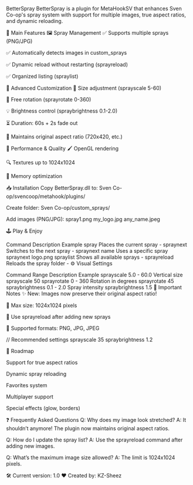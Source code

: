 BetterSpray
BetterSpray is a plugin for MetaHookSV that enhances Sven Co-op's spray system with support for multiple images, true aspect ratios, and dynamic reloading.

🌟 Main Features
🖼️ Spray Management
✅ Supports multiple sprays (PNG/JPG)

✅ Automatically detects images in custom_sprays

✅ Dynamic reload without restarting (sprayreload)

✅ Organized listing (spraylist)

🎨 Advanced Customization
🔧 Size adjustment (sprayscale 5-60)

🔄 Free rotation (sprayrotate 0-360)

💡 Brightness control (spraybrightness 0.1-2.0)

⏳ Duration: 60s + 2s fade out

📐 Maintains original aspect ratio (720x420, etc.)

🚀 Performance & Quality
🖌️ OpenGL rendering

🔍 Textures up to 1024x1024

💾 Memory optimization

📥 Installation
Copy BetterSpray.dll to: Sven Co-op/svencoop/metahook/plugins/

Create folder: Sven Co-op/custom_sprays/

Add images (PNG/JPG): spray1.png
my_logo.jpg
any_name.jpeg

🕹️ Play & Enjoy

Command	Description	Example
spray	Places the current spray	-
spraynext	Switches to the next spray	-
spraynext name	Uses a specific spray	spraynext logo.png
spraylist	Shows all available sprays	-
sprayreload	Reloads the spray folder	-
⚙️ Visual Settings

Command	Range	Description	Example
sprayscale	5.0 - 60.0	Vertical size	sprayscale 50
sprayrotate	0 - 360	Rotation in degrees	sprayrotate 45
spraybrightness	0.1 - 2.0	Spray intensity	spraybrightness 1.5
📌 Important Notes
✨ New: Images now preserve their original aspect ratio!

📏 Max size: 1024x1024 pixels

🔄 Use sprayreload after adding new sprays

🎨 Supported formats: PNG, JPG, JPEG

// Recommended settings
sprayscale 35
spraybrightness 1.2

🚀 Roadmap

Support for true aspect ratios

Dynamic spray reloading

Favorites system

Multiplayer support

Special effects (glow, borders)

❓ Frequently Asked Questions
Q: Why does my image look stretched?
A: It shouldn’t anymore! The plugin now maintains original aspect ratios.

Q: How do I update the spray list?
A: Use the sprayreload command after adding new images.

Q: What’s the maximum image size allowed?
A: The limit is 1024x1024 pixels.

🛠 Current version: 1.0
❤️ Created by: KZ-Sheez
